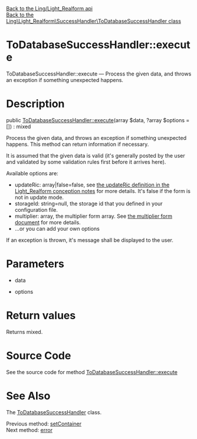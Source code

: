 [Back to the Ling/Light_Realform api](https://github.com/lingtalfi/Light_Realform/blob/master/doc/api/Ling/Light_Realform.md)<br>
[Back to the Ling\Light_Realform\SuccessHandler\ToDatabaseSuccessHandler class](https://github.com/lingtalfi/Light_Realform/blob/master/doc/api/Ling/Light_Realform/SuccessHandler/ToDatabaseSuccessHandler.md)


ToDatabaseSuccessHandler::execute
================



ToDatabaseSuccessHandler::execute — Process the given data, and throws an exception if something unexpected happens.




Description
================


public [ToDatabaseSuccessHandler::execute](https://github.com/lingtalfi/Light_Realform/blob/master/doc/api/Ling/Light_Realform/SuccessHandler/ToDatabaseSuccessHandler/execute.md)(array $data, ?array $options = []) : mixed




Process the given data, and throws an exception if something unexpected happens.
This method can return information if necessary.



It is assumed that the given data is valid (it's generally posted by the user
and validated by some validation rules first before it arrives here).

Available options are:
- updateRic: array|false=false, see [the updateRic definition in the Light_Realform conception notes](https://github.com/lingtalfi/Light_Realform/blob/master/doc/pages/conception-notes.md#the-updateric-concept) for more details.
     It's false if the form is not in update mode.
- storageId: string=null, the storage id that you defined in your configuration file.
- multiplier: array, the multiplier form array. See [the multiplier form document](https://github.com/lingtalfi/TheBar/blob/master/discussions/form-multiplier.md#the-form-multiplier-array) for more details.
- ...or you can add your own options




If an exception is thrown, it's message shall be displayed to the user.




Parameters
================


- data

    

- options

    


Return values
================

Returns mixed.








Source Code
===========
See the source code for method [ToDatabaseSuccessHandler::execute](https://github.com/lingtalfi/Light_Realform/blob/master/SuccessHandler/ToDatabaseSuccessHandler.php#L77-L111)


See Also
================

The [ToDatabaseSuccessHandler](https://github.com/lingtalfi/Light_Realform/blob/master/doc/api/Ling/Light_Realform/SuccessHandler/ToDatabaseSuccessHandler.md) class.

Previous method: [setContainer](https://github.com/lingtalfi/Light_Realform/blob/master/doc/api/Ling/Light_Realform/SuccessHandler/ToDatabaseSuccessHandler/setContainer.md)<br>Next method: [error](https://github.com/lingtalfi/Light_Realform/blob/master/doc/api/Ling/Light_Realform/SuccessHandler/ToDatabaseSuccessHandler/error.md)<br>

